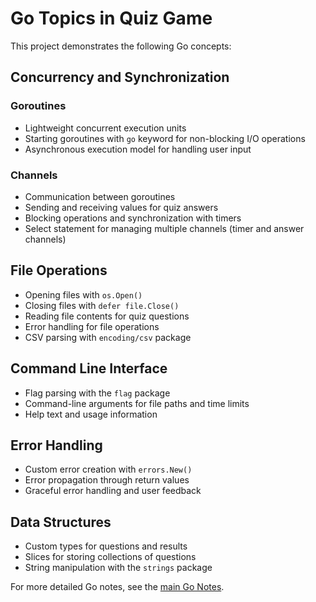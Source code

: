 # Go Topics in Quiz Game

This project demonstrates the following Go concepts:

## Concurrency and Synchronization

### Goroutines

- Lightweight concurrent execution units
- Starting goroutines with `go` keyword for non-blocking I/O operations
- Asynchronous execution model for handling user input

### Channels

- Communication between goroutines
- Sending and receiving values for quiz answers
- Blocking operations and synchronization with timers
- Select statement for managing multiple channels (timer and answer channels)

## File Operations

- Opening files with `os.Open()`
- Closing files with `defer file.Close()`
- Reading file contents for quiz questions
- Error handling for file operations
- CSV parsing with `encoding/csv` package

## Command Line Interface

- Flag parsing with the `flag` package
- Command-line arguments for file paths and time limits
- Help text and usage information

## Error Handling

- Custom error creation with `errors.New()`
- Error propagation through return values
- Graceful error handling and user feedback

## Data Structures

- Custom types for questions and results
- Slices for storing collections of questions
- String manipulation with the `strings` package

For more detailed Go notes, see the [main Go Notes](../GO-NOTES.md).